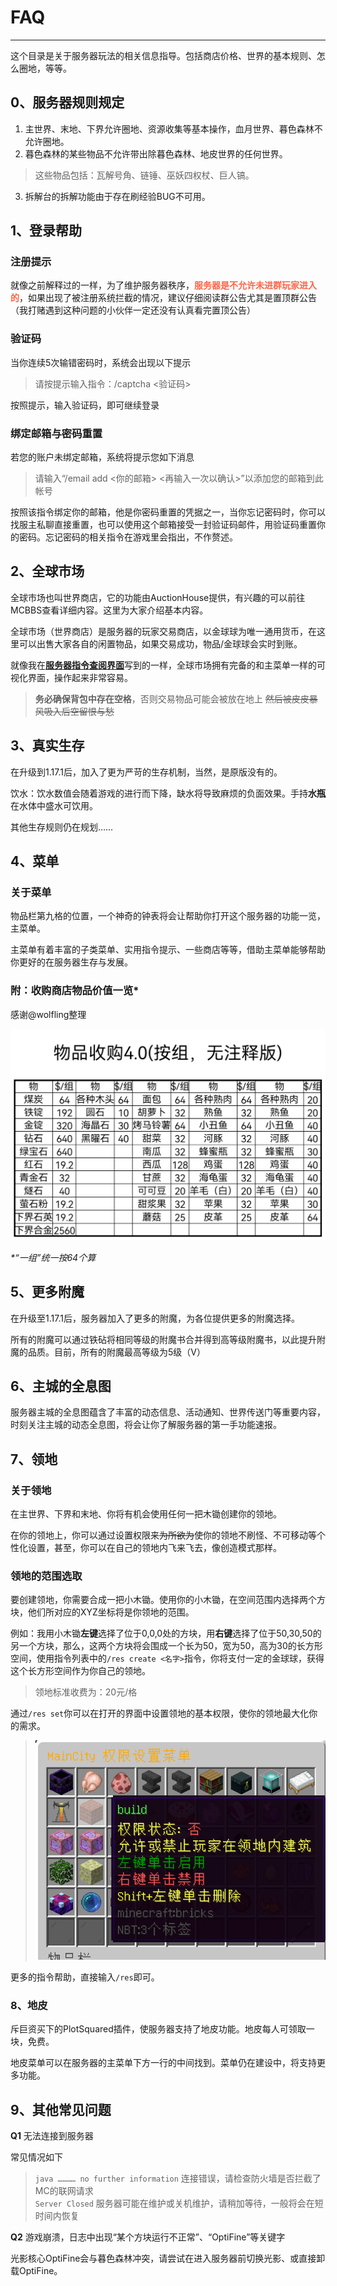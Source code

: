# FAQ
-----
这个目录是关于服务器玩法的相关信息指导。包括商店价格、世界的基本规则、怎么圈地，等等。

## 0、服务器规则规定
1. 主世界、末地、下界允许圈地、资源收集等基本操作，血月世界、暮色森林不允许圈地。
2. 暮色森林的某些物品不允许带出除暮色森林、地皮世界的任何世界。
> 这些物品包括：瓦解号角、链锤、巫妖四权杖、巨人镐。
3. 拆解台的拆解功能由于存在刷经验BUG不可用。


## 1、登录帮助
### 注册提示
就像之前解释过的一样，为了维护服务器秩序，<font color="FF6347">**服务器是不允许未进群玩家进入的**</font>，如果出现了被注册系统拦截的情况，建议仔细阅读群公告尤其是置顶群公告（我打赌遇到这种问题的小伙伴一定还没有认真看完置顶公告）
### 验证码
当你连续5次输错密码时，系统会出现以下提示

> 请按提示输入指令：/captcha <验证码>

按照提示，输入验证码，即可继续登录
### 绑定邮箱与密码重置
若您的账户未绑定邮箱，系统将提示您如下消息
> 请输入“/email add <你的邮箱> <再输入一次以确认>”以添加您的邮箱到此帐号

按照该指令绑定你的邮箱，他是你密码重置的凭据之一，当你忘记密码时，你可以找服主私聊直接重置，也可以使用这个邮箱接受一封验证码邮件，用验证码重置你的密码。忘记密码的相关指令在游戏里会指出，不作赘述。
## 2、全球市场
全球市场也叫世界商店，它的功能由AuctionHouse提供，有兴趣的可以前往MCBBS查看详细内容。这里为大家介绍基本内容。

全球市场（世界商店）是服务器的玩家交易商店，以金球球为唯一通用货币，在这里可以出售大家各自的闲置物品，如果交易成功，物品/金球球会实时到账。

就像我在[**服务器指令查阅界面**](commands.md)写到的一样，全球市场拥有完备的和主菜单一样的可视化界面，操作起来非常容易。

> **务必确保背包中存在空格**，否则交易物品可能会被放在地上 <del>然后被皮皮暴风吸入后空留恨与愁</div>

## 3、真实生存

在升级到1.17.1后，加入了更为严苛的生存机制，当然，是原版没有的。

饮水：饮水数值会随着游戏的进行而下降，缺水将导致麻烦的负面效果。手持**水瓶**在水体中盛水可饮用。

其他生存规则仍在规划……

## 4、菜单
### 关于菜单
物品栏第九格的位置，一个神奇的钟表将会让帮助你打开这个服务器的功能一览，主菜单。

主菜单有着丰富的子类菜单、实用指令提示、一些商店等等，借助主菜单能够帮助你更好的在服务器生存与发展。
### 附：收购商店物品价值一览*
感谢@wolfling整理

![img](worth.png)

_*“一组”统一按64个算_

## 5、更多附魔

在升级至1.17.1后，服务器加入了更多的附魔，为各位提供更多的附魔选择。

所有的附魔可以通过铁砧将相同等级的附魔书合并得到高等级附魔书，以此提升附魔的品质。目前，所有的附魔最高等级为5级（V）

## 6、主城的全息图
服务器主城的全息图蕴含了丰富的动态信息、活动通知、世界传送门等重要内容，时刻关注主城的动态全息图，将会让你了解服务器的第一手功能速报。

## 7、领地
### 关于领地
在主世界、下界和末地、你将有机会使用任何一把木锄创建你的领地。

在你的领地上，你可以通过设置权限来<del>为所欲为</del>使你的领地不刷怪、不可移动等个性化设置，甚至，你可以在自己的领地内飞来飞去，像创造模式那样。

### 领地的范围选取
要创建领地，你需要合成一把小木锄。使用你的小木锄，在空间范围内选择两个方块，他们所对应的XYZ坐标将是你领地的范围。

例如：我用小木锄**左键**选择了位于0,0,0处的方块，用**右键**选择了位于50,30,50的另一个方块，那么，这两个方块将会围成一个长为50，宽为50，高为30的长方形空间，使用指令列表中的`/res create <名字>`指令，你将支付一定的金球球，获得这个长方形空间作为你自己的领地。

> 领地标准收费为：20元/格

通过`/res set`你可以在打开的界面中设置领地的基本权限，使你的领地最大化你的需求。

> ![img](residenceset.png)

更多的指令帮助，直接输入`/res`即可。

### 8、地皮

斥巨资买下的PlotSquared插件，使服务器支持了地皮功能。地皮每人可领取一块，免费。

地皮菜单可以在服务器的主菜单下方一行的中间找到。菜单仍在建设中，将支持更多功能。

## 9、其他常见问题
**Q1** 无法连接到服务器

常见情况如下
> `java ………… no further information` 连接错误，请检查防火墙是否拦截了MC的联网请求</br>
> `Server Closed` 服务器可能在维护或关机维护，请稍加等待，一般将会在短时间内恢复

**Q2** 游戏崩溃，日志中出现“某个方块运行不正常”、“OptiFine”等关键字

光影核心OptiFine会与暮色森林冲突，请尝试在进入服务器前切换光影、或直接卸载OptiFine。
